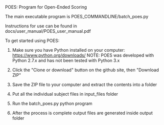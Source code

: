 POES: Program for Open-Ended Scoring

The main executable program is POES_COMMANDLINE/batch_poes.py

Instructions for use can be found in docs/user_manual/POES_user_manual.pdf

To get started using POES:

1. Make sure you have Python installed on your computer: https://www.python.org/downloads/
NOTE: POES was developed with Python 2.7.x and has not been tested with Python 3.x

2. Click the "Clone or download" button on the github site, then "Download ZIP"

3. Save the ZIP file to your computer and extract the contents into a folder

4. Put all the individual subject files in input_files folder

5. Run the batch_poes.py python program 

6. After the process is complete output files are generated inside output folder

